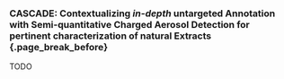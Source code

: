 ### **CASCADE**: **C**ontextualizing *in-depth* untargeted **A**nnotation with **S**emi-quantitative **C**harged **A**erosol **D**etection for pertinent characterization of natural **E**xtracts {.page_break_before}

TODO
